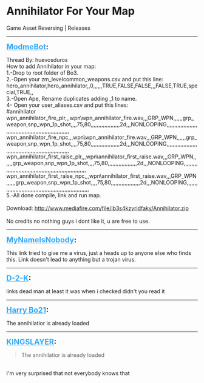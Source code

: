 # Annihilator For Your Map
Game Asset Reversing | Releases

---
<strong style="font-size: 1.4em;"><span style="text-decoration: underline;text-decoration-color: #34a7f9;"><span style="color:#34a7f9;">ModmeBot</span></span>:</strong>

<p>Thread By: huevosduros<br />How to add Annihilator in your map:<br />1.-Drop to root folder of Bo3.<br />2.-Open your zm_levelcommon_weapons.csv and put this line:<br />hero_annihilator,hero_annihilator,,0,,,,,,TRUE,FALSE,FALSE,,,FALSE,TRUE,special,TRUE,,<br />3.-Open Ape, Rename duplicates adding _1 to name.<br />4- Open your user_aliases.csv and put this lines:<br />#annihilator<br />wpn_annihilator_fire_plr,,,wpn\wpn_annihilator_fire.wav,,,GRP_WPN,,,,,,grp_weapon,snp_wpn_1p_shot,,,,75,80,,,,,,,,,,,,,,,,,,,2d,,,NONLOOPING,,,,,,,,,,,,,,,,,,,,,,,,,,,,,,,,,,,,,,,,,,,,,,,,,,,,,,,,,,,,,<br />wpn_annihilator_fire_npc,,,wpn\wpn_annihilator_fire.wav,,,GRP_WPN,,,,,,grp_weapon,snp_wpn_1p_shot,,,,75,80,,,,,,,,,,,,,,,,,,,2d,,,NONLOOPING,,,,,,,,,,,,,,,,,,,,,,,,,,,,,,,,,,,,,,,,,,,,,,,,,,,,,,,,,,,,,<br />wpn_annihilator_first_raise_plr,,,wpn\annihilator_first_raise.wav,,,GRP_WPN,,,,,,grp_weapon,snp_wpn_1p_shot,,,,75,80,,,,,,,,,,,,,,,,,,,2d,,,NONLOOPING,,,,,,,,,,,,,,,,,,,,,,,,,,,,,,,,,,,,,,,,,,,,,,,,,,,,,,,,,,,,,<br />wpn_annihilator_first_raise_npc,,,wpn\annihilator_first_raise.wav,,,GRP_WPN,,,,,,grp_weapon,snp_wpn_1p_shot,,,,75,80,,,,,,,,,,,,,,,,,,,2d,,,NONLOOPING,,,,,,,,,,,,,,,,,,,,,,,,,,,,,,,,,,,,,,,,,,,,,,,,,,,,,,,,,,,,,<br />5.-All done compile, link and run map.<br /> <br />Download: <a href="http://www.mediafire.com/file/ib3s4kzyridfaky/Annihilator.zip">http://www.mediafire.com/file/ib3s4kzyridfaky/Annihilator.zip</a><br /> <br />No credits no nothing guys i dont like it, u are free to use.</p>

---
<strong style="font-size: 1.4em;"><span style="text-decoration: underline;text-decoration-color: #34a7f9;"><span style="color:#34a7f9;">MyNameIsNobody</span></span>:</strong>

<p>This link tried to give me a virus, just a heads up to anyone else who finds this. Link doesn&#39;t lead to anything but a trojan virus.</p>

---
<strong style="font-size: 1.4em;"><span style="text-decoration: underline;text-decoration-color: #34a7f9;"><span style="color:#34a7f9;">D-2-K</span></span>:</strong>

<p>links dead man at least it was when i checked didn&#39;t you read it</p>

---
<strong style="font-size: 1.4em;"><span style="text-decoration: underline;text-decoration-color: #34a7f9;"><span style="color:#34a7f9;">Harry Bo21</span></span>:</strong>

<p>The annihilatior is already loaded</p>

---
<strong style="font-size: 1.4em;"><span style="text-decoration: underline;text-decoration-color: #34a7f9;"><span style="color:#34a7f9;">KINGSLAYER</span></span>:</strong>

<p><blockquote>The annihilatior is already loaded<br /></blockquote><br />I&#39;m very surprised that not everybody knows that</p>
